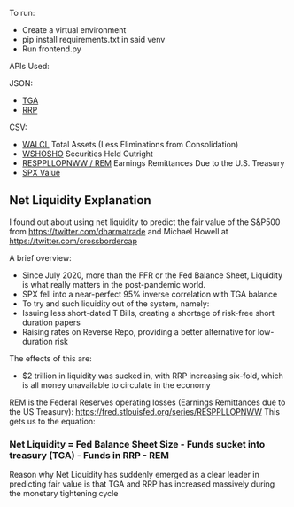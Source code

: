 To run:
- Create a virtual environment
- pip install requirements.txt in said venv
- Run frontend.py

APIs Used:

JSON:
- [TGA](https://api.fiscaldata.treasury.gov/services/api/fiscal_service/v1/accounting/dts/dts_table_1?filter=record_date:gte:2023-01-01,account_type:eq:Treasury%20General%20Account%20(TGA)%20Opening%20Balance&fields=record_date,open_today_bal&page[number]=1&page[size]=900)
- [RRP](https://markets.newyorkfed.org/api/rp/reverserepo/propositions/search.json?startDate=2023-01-01)

CSV:
- [WALCL](https://fred.stlouisfed.org/graph/fredgraph.csv?id=WALCL&cosd=2023-01-01) Total Assets (Less Eliminations from Consolidation)
- [WSHOSHO](https://fred.stlouisfed.org/graph/fredgraph.csv?id=WSHOSHO&cosd=2023-01-01) Securities Held Outright
- [RESPPLLOPNWW / REM](https://fred.stlouisfed.org/graph/fredgraph.csv?id=RESPPLLOPNWW&cosd=2023-01-01) Earnings Remittances Due to the U.S. Treasury
- [SPX Value](https://fred.stlouisfed.org/graph/fredgraph.csv?id=SP500&cosd=2023-01-01)

## Net Liquidity Explanation

I found out about using net liquidity to predict the fair value of the S&P500 from https://twitter.com/dharmatrade and Michael Howell at https://twitter.com/crossbordercap

A brief overview:
- Since July 2020, more than the FFR or the Fed Balance Sheet, Liquidity is what really matters in the post-pandemic world. 
- SPX fell into a near-perfect 95% inverse correlation with TGA balance
- To try and such liquidity out of the system, namely:
- Issuing less short-dated T Bills, creating a shortage of risk-free short duration papers
- Raising rates on Reverse Repo, providing a better alternative for low-duration risk

The effects of this are:
- $2 trillion in liquidity was sucked in, with RRP increasing six-fold, which is all money unavailable to circulate in the economy

REM is the Federal Reserves operating losses (Earnings Remittances due to the US Treasury): https://fred.stlouisfed.org/series/RESPPLLOPNWW
This gets us to the equation:
### Net Liquidity = Fed Balance Sheet Size - Funds sucket into treasury (TGA) - Funds in RRP - REM

Reason why Net Liquidity has suddenly emerged as a clear leader in predicting fair value is that TGA and RRP has increased massively during the monetary tightening cycle

